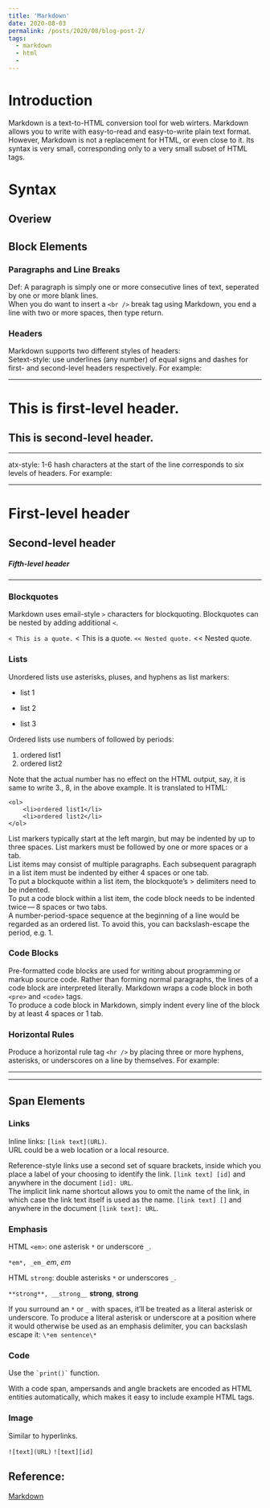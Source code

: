 ```yaml
---
title: 'Markdown'
date: 2020-08-03
permalink: /posts/2020/08/blog-post-2/
tags:
  - markdown
  - html
  - 
---
```


# Introduction
Markdown is a text-to-HTML conversion tool for web wirters.
Markdown allows you to write with easy-to-read and easy-to-write plain text format.
However, Markdown is not a replacement for HTML, or even close to it. Its syntax is very small, corresponding only to a very small subset of HTML tags. 

# Syntax

## Overiew

## Block Elements

### Paragraphs and Line Breaks
Def: A paragraph is simply one or more consecutive lines of text, seperated by one or more blank lines.   
When you do want to insert a `<br />` break tag using Markdown, you end a line with two or more spaces, then type return.

### Headers
Markdown supports two different styles of headers:   
Setext-style: use underlines (any number) of equal signs and dashes for first- and second-level headers respectively. For example:  

---------------------------

This is first-level header.   
=== 

This is second-level header.   
---
----------------------------

atx-style: 1-6 hash characters at the start of the line corresponds to six levels of headers. For example:

-----------------------
# First-level header
## Second-level header
##### Fifth-level header    
------------------------

### Blockquotes
Markdown uses email-style `>` characters for blockquoting. Blockquotes can be nested by adding additional `<`.

`< This is a quote.`
< This is a quote.
`<< Nested quote.`
<< Nested quote.

### Lists
Unordered lists use asterisks, pluses, and hyphens as list markers:
* list 1
+ list 2
- list 3

Ordered lists use numbers of followed by periods:
1. ordered list1
2. ordered list2  
  
Note that the actual number has no effect on the HTML output, say, it is same to write 3., 8, in the above example. It is translated to HTML:

    <ol>
        <li>ordered list1</li>
        <li>ordered list2</li>
    </ol>

List markers typically start at the left margin, but may be indented by up to three spaces. List markers must be followed by one or more spaces or a tab.    
List items may consist of multiple paragraphs. Each subsequent paragraph in a list item must be indented by either 4 spaces or one tab.    
To put a blockquote within a list item, the blockquote’s > delimiters need to be indented.    
To put a code block within a list item, the code block needs to be indented twice — 8 spaces or two tabs.    
A number-period-space sequence at the beginning of a line would be regarded as an ordered list. To avoid this, you can backslash-escape the period, e.g. 1\.

### Code Blocks
Pre-formatted code blocks are used for writing about programming or markup source code. Rather than forming normal paragraphs, the lines of a code block are interpreted literally. Markdown wraps a code block in both `<pre>` and `<code>` tags.     
To produce a code block in Markdown, simply indent every line of the block by at least 4 spaces or 1 tab. 

### Horizontal Rules
Produce a horizontal rule tag `<hr />` by placing three or more hyphens, asterisks, or underscores on a line by themselves. For example:

-----

*****

## Span Elements

### Links
Inline links: `[link text](URL)`.    
URL could be a web location or a local resource.

Reference-style links use a second set of square brackets, inside which you place a label of your choosing to identify the link.
`[link text] [id]` and anywhere in the document `[id]: URL`.     
The implicit link name shortcut allows you to omit the name of the link, in which case the link text itself is used as the name.
`[link text] []` and anywhere in the document `[link text]: URL`.  

### Emphasis
HTML `<em>`: one asterisk `*` or underscore `_`.

`*em*, _em_`
*em*, _em_

HTML `strong`: double asterisks `*` or underscores `_`.

`**strong**, __strong__`
**strong**, __strong__

If you surround an `*` or `_` with spaces, it’ll be treated as a literal asterisk or underscore.
To produce a literal asterisk or underscore at a position where it would otherwise be used as an emphasis delimiter, you can backslash escape it:
`\*em sentence\*`

### Code
Use the `` `print()` `` function.

With a code span, ampersands and angle brackets are encoded as HTML entities automatically, which makes it easy to include example HTML tags.

### Image
Similar to hyperlinks. 

`
![text](URL)
`
`
![text][id]
`



## Reference:
[Markdown](https://daringfireball.net/projects/markdown/syntax#overview) 





















